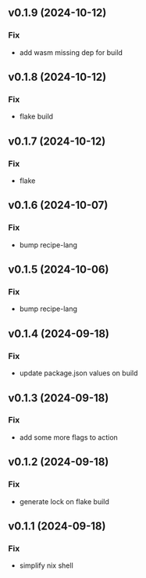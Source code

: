 ## v0.1.9 (2024-10-12)

### Fix

- add wasm missing dep for build

## v0.1.8 (2024-10-12)

### Fix

- flake build

## v0.1.7 (2024-10-12)

### Fix

- flake

## v0.1.6 (2024-10-07)

### Fix

- bump recipe-lang

## v0.1.5 (2024-10-06)

### Fix

- bump recipe-lang

## v0.1.4 (2024-09-18)

### Fix

- update package.json values on build

## v0.1.3 (2024-09-18)

### Fix

- add some more flags to action

## v0.1.2 (2024-09-18)

### Fix

- generate lock on flake build

## v0.1.1 (2024-09-18)

### Fix

- simplify nix shell
